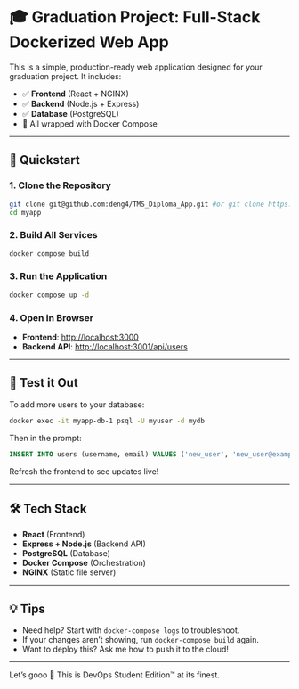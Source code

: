 # 🎓 Graduation Project: Full-Stack Dockerized Web App

This is a simple, production-ready web application designed for your graduation project. It includes:

- ✅ **Frontend** (React + NGINX)
- ✅ **Backend** (Node.js + Express)
- ✅ **Database** (PostgreSQL)
- 🐳 All wrapped with Docker Compose

---

## 🚀 Quickstart

### 1. Clone the Repository
```bash
git clone git@github.com:deng4/TMS_Diploma_App.git #or git clone https://github.com/deng4/TMS_Diploma_App
cd myapp
```

### 2. Build All Services
```bash
docker compose build
```

### 3. Run the Application
```bash
docker compose up -d
```

### 4. Open in Browser
- **Frontend**: [http://localhost:3000](http://localhost:3000)
- **Backend API**: [http://localhost:3001/api/users](http://localhost:3001/api/users)

---

## 🧪 Test it Out

To add more users to your database:

```bash
docker exec -it myapp-db-1 psql -U myuser -d mydb
```

Then in the prompt:
```sql
INSERT INTO users (username, email) VALUES ('new_user', 'new_user@example.com');
```

Refresh the frontend to see updates live!

---

## 🛠️ Tech Stack

- **React** (Frontend)
- **Express + Node.js** (Backend API)
- **PostgreSQL** (Database)
- **Docker Compose** (Orchestration)
- **NGINX** (Static file server)

---

## 💡 Tips

- Need help? Start with `docker-compose logs` to troubleshoot.
- If your changes aren’t showing, run `docker-compose build` again.
- Want to deploy this? Ask me how to push it to the cloud!

---

Let’s gooo 💪 This is DevOps Student Edition™ at its finest.
